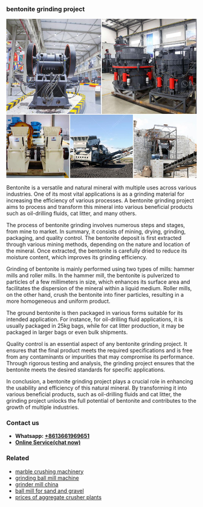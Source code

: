 <h3>bentonite grinding project</h3><img src='1704791270.jpg' alt=''><p>Bentonite is a versatile and natural mineral with multiple uses across various industries. One of its most vital applications is as a grinding material for increasing the efficiency of various processes. A bentonite grinding project aims to process and transform this mineral into various beneficial products such as oil-drilling fluids, cat litter, and many others.</p><p>The process of bentonite grinding involves numerous steps and stages, from mine to market. In summary, it consists of mining, drying, grinding, packaging, and quality control. The bentonite deposit is first extracted through various mining methods, depending on the nature and location of the mineral. Once extracted, the bentonite is carefully dried to reduce its moisture content, which improves its grinding efficiency.</p><p>Grinding of bentonite is mainly performed using two types of mills: hammer mills and roller mills. In the hammer mill, the bentonite is pulverized to particles of a few millimeters in size, which enhances its surface area and facilitates the dispersion of the mineral within a liquid medium. Roller mills, on the other hand, crush the bentonite into finer particles, resulting in a more homogeneous and uniform product.</p><p>The ground bentonite is then packaged in various forms suitable for its intended application. For instance, for oil-drilling fluid applications, it is usually packaged in 25kg bags, while for cat litter production, it may be packaged in larger bags or even bulk shipments.</p><p>Quality control is an essential aspect of any bentonite grinding project. It ensures that the final product meets the required specifications and is free from any contaminants or impurities that may compromise its performance. Through rigorous testing and analysis, the grinding project ensures that the bentonite meets the desired standards for specific applications.</p><p>In conclusion, a bentonite grinding project plays a crucial role in enhancing the usability and efficiency of this natural mineral. By transforming it into various beneficial products, such as oil-drilling fluids and cat litter, the grinding project unlocks the full potential of bentonite and contributes to the growth of multiple industries.</p><h3>Contact us</h3><ul><li><strong>Whatsapp:&nbsp;<a href="https://wa.me/8613661969651">+8613661969651</a></strong></li><li><a href="https://swt.shibang-china.com/?git&amp;zhl&amp;bentonite grinding project"><strong>Online Service(chat now)</strong></a></li></ul><h3>Related</h3><ul><li><a href='marble crushing machinery.md'>marble crushing machinery</a></li><li><a href='grinding ball mill machine.md'>grinding ball mill machine</a></li><li><a href='grinder mill china.md'>grinder mill china</a></li><li><a href='ball mill for sand and gravel.md'>ball mill for sand and gravel</a></li><li><a href='prices of aggregate crusher plants.md'>prices of aggregate crusher plants</a></li></ul>